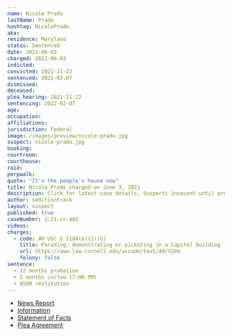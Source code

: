 ```yaml
---
name: Nicole Prado
lastName: Prado
hashtag: NicolePrado
aka:
residence: Maryland
status: Sentenced
date: 2021-06-03
charged: 2021-06-03
indicted:
convicted: 2021-11-22
sentenced: 2022-02-07
dismissed:
deceased:
plea_hearing: 2021-11-22
sentencing: 2022-02-07
age:
occupation:
affiliations:
jurisdiction: Federal
image: /images/preview/nicole-prado.jpg
suspect: nicole-prado.jpg
booking:
courtroom:
courthouse:
raid:
perpwalk:
quote: "It's the people's house now"
title: Nicole Prado charged on June 3, 2021
description: Click for latest case details. Suspects innocent until proven guilty.
author: seditiontrack
layout: suspect
published: true
caseNumber: 1:21-cr-403
videos:
charges:
  - code: 40 USC § 5104(e)(2)(G)
    title: Parading, demonstrating or picketing in a Capitol building
    url: https://www.law.cornell.edu/uscode/text/40/5104
    felony: false
sentence:
  - 12 months probation
  - 2 months curfew (7:00 PM)
  - $500 restitution
---
```


- [News Report](https://www.wusa9.com/article/news/national/capitol-riots/meet-the-new-congresswoman-friends-instagram-post-leads-to-womans-capitol-riot-arrest-nicole-prado-trump-gaithersburg/65-f436d15e-6d06-462d-9a94-5ac2d9ea4e11)
- [Information](https://www.justice.gov/usao-dc/case-multi-defendant/file/1404496/download)
- [Statement of Facts](https://www.justice.gov/usao-dc/case-multi-defendant/file/1452281/download)
- [Plea Agreement](https://www.justice.gov/usao-dc/case-multi-defendant/file/1452276/download)
